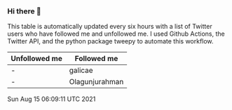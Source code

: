 ### Hi there 👋

This table is automatically updated every six hours with a list of Twitter users who have followed me and unfollowed me. I used Github Actions, the Twitter API, and the python package tweepy to automate this workflow.

| Unfollowed me |  Followed me |
| --- | --- |
|-|galicae|
|-|Olagunjurahman|
Sun Aug 15 06:09:11 UTC 2021
